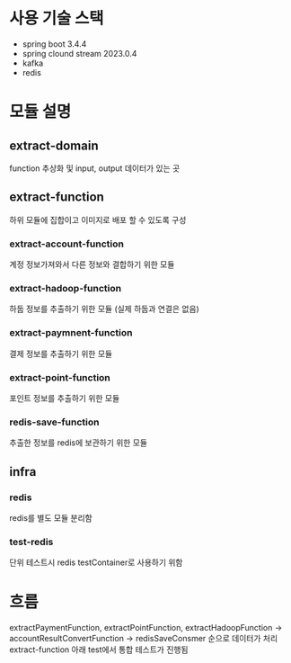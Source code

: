 # 사용 기술 스택
- spring boot 3.4.4
- spring clound stream 2023.0.4
- kafka
- redis
# 모듈 설명 
## extract-domain
function 추상화 및 input, output 데이터가 있는 곳
## extract-function
하위 모듈에 집합이고 이미지로 배포 할 수 있도록 구성 
### extract-account-function
계정 정보가져와서 다른 정보와 결합하기 위한 모듈
### extract-hadoop-function
하둡 정보를 추출하기 위한 모듈 (실제 하둡과 연결은 없음)
### extract-paymnent-function
결제 정보를 추출하기 위한 모듈
### extract-point-function
포인트 정보를 추출하기 위한 모듈
### redis-save-function
추출한 정보를 redis에 보관하기 위한 모듈

## infra
### redis
redis를 별도 모듈 분리함
### test-redis
단위 테스트시 redis testContainer로 사용하기 위함

# 흐름 
extractPaymentFunction, extractPointFunction, extractHadoopFunction -> accountResultConvertFunction -> redisSaveConsmer 순으로 데이터가 처리
extract-function 아래 test에서 통합 테스트가 진행됨 
